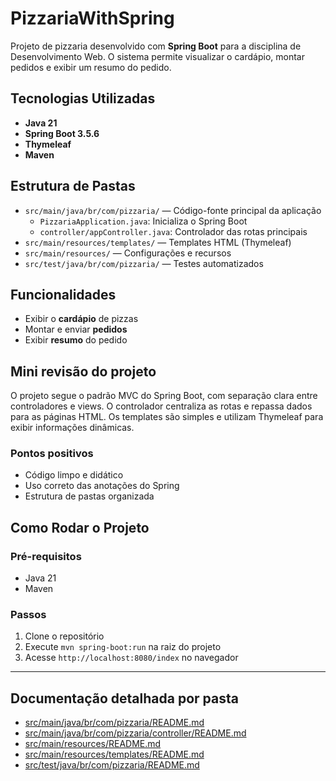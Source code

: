 
# PizzariaWithSpring

Projeto de pizzaria desenvolvido com **Spring Boot** para a disciplina de Desenvolvimento Web. O sistema permite visualizar o cardápio, montar pedidos e exibir um resumo do pedido.

## Tecnologias Utilizadas
- **Java 21**
- **Spring Boot 3.5.6**
- **Thymeleaf**
- **Maven**

## Estrutura de Pastas

- `src/main/java/br/com/pizzaria/` — Código-fonte principal da aplicação
	- `PizzariaApplication.java`: Inicializa o Spring Boot
	- `controller/appController.java`: Controlador das rotas principais
- `src/main/resources/templates/` — Templates HTML (Thymeleaf)
- `src/main/resources/` — Configurações e recursos
- `src/test/java/br/com/pizzaria/` — Testes automatizados

## Funcionalidades
- Exibir o **cardápio** de pizzas
- Montar e enviar **pedidos**
- Exibir **resumo** do pedido

## Mini revisão do projeto

O projeto segue o padrão MVC do Spring Boot, com separação clara entre controladores e views. O controlador centraliza as rotas e repassa dados para as páginas HTML. Os templates são simples e utilizam Thymeleaf para exibir informações dinâmicas.

### Pontos positivos
- Código limpo e didático
- Uso correto das anotações do Spring
- Estrutura de pastas organizada



## Como Rodar o Projeto

### Pré-requisitos
- Java 21
- Maven

### Passos
1. Clone o repositório
2. Execute `mvn spring-boot:run` na raiz do projeto
3. Acesse `http://localhost:8080/index` no navegador

---

## Documentação detalhada por pasta

- [src/main/java/br/com/pizzaria/README.md](src/main/java/br/com/pizzaria/README.md)
- [src/main/java/br/com/pizzaria/controller/README.md](src/main/java/br/com/pizzaria/controller/README.md)
- [src/main/resources/README.md](src/main/resources/README.md)
- [src/main/resources/templates/README.md](src/main/resources/templates/README.md)
- [src/test/java/br/com/pizzaria/README.md](src/test/java/br/com/pizzaria/README.md)
